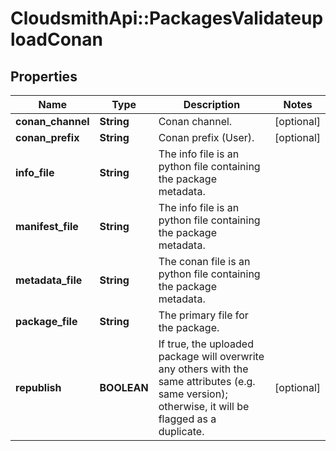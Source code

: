 # CloudsmithApi::PackagesValidateuploadConan

## Properties
Name | Type | Description | Notes
------------ | ------------- | ------------- | -------------
**conan_channel** | **String** | Conan channel. | [optional] 
**conan_prefix** | **String** | Conan prefix (User). | [optional] 
**info_file** | **String** | The info file is an python file containing the package metadata. | 
**manifest_file** | **String** | The info file is an python file containing the package metadata. | 
**metadata_file** | **String** | The conan file is an python file containing the package metadata. | 
**package_file** | **String** | The primary file for the package. | 
**republish** | **BOOLEAN** | If true, the uploaded package will overwrite any others with the same attributes (e.g. same version); otherwise, it will be flagged as a duplicate. | [optional] 


